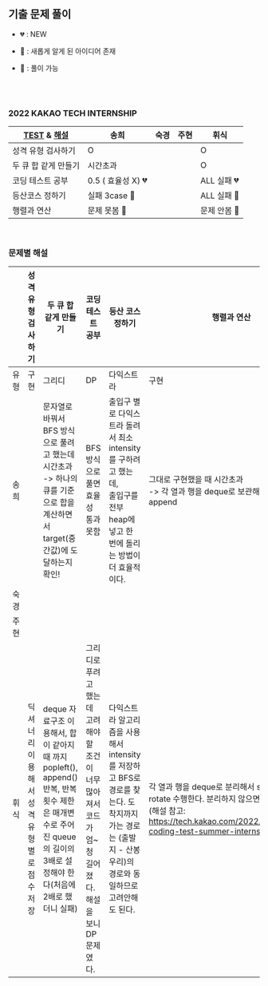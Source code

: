 ## 기출 문제 풀이

- 💔 : NEW

- 💛 : 새롭게 알게 된 아이디어 존재

- 💚 : 풀이 가능

<br><br>

### 2022 KAKAO TECH INTERNSHIP

| [TEST](https://school.programmers.co.kr/learn/challenges?order=recent&languages=python3&partIds=31236) & [해설](https://tech.kakao.com/2022/07/13/2022-coding-test-summer-internship/) | 송희              | 숙경 | 주현 | 휘식 |
| ------------------------------------------------------------ | ----------------- | ---- | ---- | ---- |
| 성격 유형 검사하기                                           | O                 |      |      |   O   |
| 두 큐 합 같게 만들기                                         | 시간초과          |      |      |   O   |
| 코딩 테스트 공부                                             | 0.5 ( 효율성 X) 💔 |      |      |   ALL 실패 💔 |
| 등산코스 정하기                                              | 실패 3case 💛      |      |      |  ALL 실패 💛   |
| 행렬과 연산                                                  | 문제 못봄 💚       |      |      |   문제 안봄 💛   |

<br>





### 문제별 해설

|      | 성격 유형 검사하기 | 두 큐 합 같게 만들기                                         | 코딩 테스트 공부                   | 등산 코스 정하기                                             | 행렬과 연산                                                  |
| ---- | ------------------ | ------------------------------------------------------------ | ---------------------------------- | ------------------------------------------------------------ | ------------------------------------------------------------ |
| 유형 | 구현               | 그리디                                                       | DP                                 | 다익스트라                                                   | 구현                                                         |
| 송희 |                    | 문자열로 바꿔서 BFS 방식으로 풀려고 했는데 시간초과<br />-> 하나의 큐를 기준으로 합을 계산하면서 target(중간값)에 도달하는지 확인! | BFS 방식으로 풀면 효율성 통과 못함 | 출입구 별로 다익스트라 돌려서 최소 intensity를 구하려고 했는데,<br />출입구를 전부 heap에 넣고 한 번에 돌리는 방법이 더 효율적이다. | 그대로 구현했을 때 시간초과<br />-> 각 열과 행을 deque로 보관해서 pop / append |
| 숙경 |                    |                                                              |                                    |                                                              |                                                              |
| 주현 |                    |                                                              |                                    |                                                              |                                                              |
| 휘식 |         딕셔너리 이용해서 성격유형 별로 점수 저장              |          deque 자료구조 이용해서, 합이 같아지 때 까지 popleft(), append() 반복, 반복횟수 제한은 매개변수로 주어진 queue의 길이의 3배로 설정해야 한다(처음에 2배로 했더니 실패)                                            |             그리디로 푸려고 했는데 고려해야 할 조건이 너무 많아져서 코드가 엄~청 길어졌다. 해설을 보니 DP 문제였다.                                    |                         다익스트라 알고리즘을 사용해서 intensity를 저장하고 BFS로 경로를 찾는다. 도착지까지 가는 경로는 (출발지 - 산봉우리)의 경로와 동일하므로 고려안해도 된다.                |          각 열과 행을 deque로 분리해서 shiftRow, rotate 수행한다. 분리하지 않으면 시간초과 발생    (해설 참고: https://tech.kakao.com/2022/07/13/2022-coding-test-summer-internship/)                                        |  

<br>

<br>
